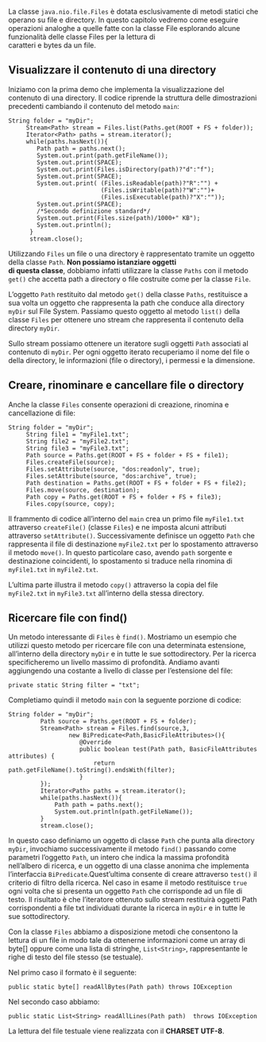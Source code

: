 La classe `java.nio.file.Files` è dotata esclusivamente di metodi statici che operano su file e directory. In questo capitolo vedremo come eseguire  
operazioni analoghe a quelle fatte con la classe File esplorando alcune funzionalità delle classe Files per la lettura di  
caratteri e bytes da un file.

Visualizzare il contenuto di una directory
------------------------------------------

Iniziamo con la prima demo che implementa la visualizzazione del contenuto di una directory. Il codice riprende la struttura delle dimostrazioni precedenti cambiando il contenuto del metodo `main`:

```
String folder = "myDir";
     Stream<Path> stream = Files.list(Paths.get(ROOT + FS + folder));
     Iterator<Path> paths = stream.iterator();
     while(paths.hasNext()){
        Path path = paths.next();
        System.out.print(path.getFileName());
        System.out.print(SPACE);
        System.out.print(Files.isDirectory(path)?"d":"f");
        System.out.print(SPACE);
        System.out.print( (Files.isReadable(path)?"R":"") +
                          (Files.isWritable(path)?"W":"")+
                          (Files.isExecutable(path)?"X":""));
        System.out.print(SPACE);
        /*Secondo definizione standard*/
        System.out.print(Files.size(path)/1000+" KB");
        System.out.println();
      }
      stream.close();
```

Utilizzando `Files` un file o una directory è rappresentato tramite un oggetto della classe `Path`. **Non possiamo istanziare oggetti  
di questa classe**, dobbiamo infatti utilizzare la classe `Paths` con il metodo `get()` che accetta path a directory o file costruite come per la classe `File`.

L’oggetto `Path` restituito dal metodo `get()` della classe `Paths`, restituisce a sua volta un oggetto che rappresenta la path che conduce alla directory `myDir` sul File System. Passiamo questo oggetto al metodo `list()` della classe `Files` per ottenere uno stream che rappresenta il contenuto della directory `myDir`.

Sullo stream possiamo ottenere un iteratore sugli oggetti `Path` associati al contenuto di `myDir`. Per ogni oggetto iterato recuperiamo il nome del file o della directory, le informazioni (file o directory), i permessi e la dimensione.

Creare, rinominare e cancellare file o directory
------------------------------------------------

Anche la classe `Files` consente operazioni di creazione, rinomina e cancellazione di file:

```
String folder = "myDir";
     String file1 = "myFile1.txt";
     String file2 = "myFile2.txt";
     String file3 = "myFile3.txt";
     Path source = Paths.get(ROOT + FS + folder + FS + file1);
     Files.createFile(source);
     Files.setAttribute(source, "dos:readonly", true);
     Files.setAttribute(source, "dos:archive", true);
     Path destination = Paths.get(ROOT + FS + folder + FS + file2);
     Files.move(source, destination);
     Path copy = Paths.get(ROOT + FS + folder + FS + file3);
     Files.copy(source, copy);
```

Il frammento di codice all’interno del `main` crea un primo file `myFile1.txt` attraverso `createFile()` (classe `Files`) e ne imposta alcuni attributi attraverso `setAttribute()`. Successivamente definisce un oggetto `Path` che rappresenta il file di destinazione `myFile2.txt` per lo spostamento attraverso il metodo `move()`. In questo particolare caso, avendo `path` sorgente e destinazione coincidenti, lo spostamento si traduce nella rinomina di `myFile1.txt` in `myFile2.txt`.

L’ultima parte illustra il metodo `copy()` attraverso la copia del file `myFile2.txt` in `myFile3.txt` all’interno della stessa directory.

Ricercare file con find()
-------------------------

Un metodo interessante di `Files` è `find()`. Mostriamo un esempio che utilizzi questo metodo per ricercare file con una determinata estensione, all’interno della directory `myDir` e in tutte le sue sottodirectory. Per la ricerca specificheremo un livello massimo di profondità. Andiamo avanti aggiungendo una costante a livello di classe per l’estensione del file:

```
private static String filter = "txt";
```

Completiamo quindi il metodo `main` con la seguente porzione di codice:

```
String folder = "myDir";
         Path source = Paths.get(ROOT + FS + folder);
         Stream<Path> stream = Files.find(source,3,
				 new BiPredicate<Path,BasicFileAttributes>(){
					@Override
					public boolean test(Path path, BasicFileAttributes attributes) {
						return path.getFileName().toString().endsWith(filter);
					}
         });
         Iterator<Path> paths = stream.iterator();
         while(paths.hasNext()){
             Path path = paths.next();
             System.out.println(path.getFileName());
         }
         stream.close();
```

In questo caso definiamo un oggetto di classe `Path` che punta alla directory `myDir`, invochiamo successivamente il metodo `find()` passando come parametri l’oggetto `Path`, un intero che indica la massima profondità nell’albero di ricerca, e un oggetto di una classe anonima che implementa l’interfaccia `BiPredicate`.Quest’ultima consente di creare attraverso `test()` il criterio di filtro della ricerca. Nel caso in esame il metodo restituisce `true` ogni volta che si presenta un oggetto `Path` che corrisponde ad un file di testo. Il risultato è che l’iteratore ottenuto sullo stream restituirà oggetti Path corrispondenti a file txt individuati durante la ricerca in `myDir` e in tutte le sue sottodirectory.

Con la classe `Files` abbiamo a disposizione metodi che consentono la lettura di un file in modo tale da ottenerne informazioni come un array di byte[] oppure come una lista di stringhe, `List<String>`, rappresentante le righe di testo del file stesso (se testuale).

Nel primo caso il formato è il seguente:

```
public static byte[] readAllBytes(Path path) throws IOException
```

Nel secondo caso abbiamo:

```
public static List<String> readAllLines(Path path)  throws IOException
```

La lettura del file testuale viene realizzata con il **CHARSET UTF-8**.